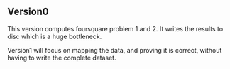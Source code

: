 ## Version0

This version computes foursquare problem 1 and 2.
It writes the results to disc which is a huge bottleneck.

Version1 will focus on mapping the data, and proving it is correct,
without having to write the complete dataset.
